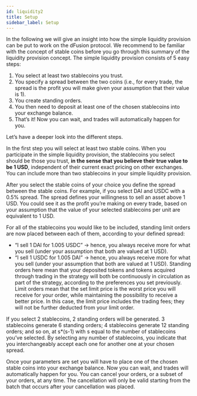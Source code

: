 ```yaml
---
id: liquidity2
title: Setup
sidebar_label: Setup
---
```


In the following we will give an insight into how the simple liquidity provision can be put to work on the dFusion protocol. We recommend to be familiar with the concept of stable coins before you go through this summary of the liquidity provision concept.  The simple liquidity provision consists of 5 easy steps:

1. You select at least two stablecoins you trust. 
2. You specify a spread between the two coins (i.e., for every trade, the spread is the profit you will make given your assumption that their value is 1).
3. You create standing orders.
4. You then need to deposit at least one of the chosen stablecoins into your exchange balance.
5. That’s it! Now you can wait, and trades will automatically happen for you. 

Let’s have a deeper look into the different steps. 

In the first step you will select at least two stable coins.  When you participate in the simple liquidity provision, the stablecoins you select should be those you trust, **in the sense that you believe their true value to be 1 USD**, independent of their current exact pricing on other exchanges. You can include more than two stablecoins in your simple liquidity provision. 

After you select the stable coins of your choice you define the spread between the stable coins. 
For example, if you select DAI and USDC with a 0.5% spread. The spread defines your willingness to sell an asset above 1 USD. You could see it as the profit you’re making on every trade, based on your assumption that the value of your selected stablecoins per unit are equivalent to 1 USD.

For all of the stablecoins you would like to be included, standing limit orders are now  placed between each of them, according to your defined spread:
- “I sell 1 DAI for 1.005 USDC” → hence, you always receive more for what you sell (under your assumption that both are valued at 1 USD).
- “I sell 1 USDC for 1.005 DAI” → hence, you always receive more for what you sell (under your assumption that both are valued at 1 USD).
Standing orders here mean that your deposited tokens and tokens acquired through trading in the strategy will both be continuously in circulation as part of the strategy, according to the preferences you set previously. 
Limit orders mean that the set limit price is the worst price you will receive for your order, while maintaining the possibility to receive a better price. In this case, the limit price includes the trading fees; they will not be further deducted from your limit order. 

If you select 2 stablecoins, 2 standing orders will be generated. 3 stablecoins generate 6 standing orders; 4 stablecoins generate 12 standing orders; and so on, at s*(s-1) with s equal to the number of stablecoins you’ve selected. By selecting any number of stablecoins, you indicate that you interchangeably accept each one for another one at your chosen spread.  


Once your parameters are set you will have to place one of the chosen stable coins into your exchange balance.  Now you can wait, and trades will automatically happen for you. You can cancel your orders, or a subset of your orders, at any time. The cancellation will only be valid starting from the batch that occurs after your cancellation was placed.
